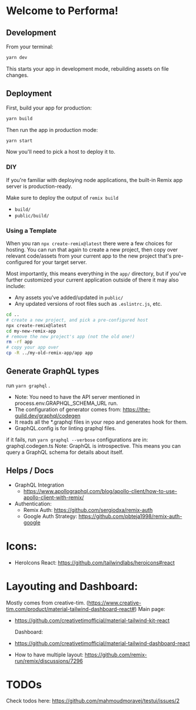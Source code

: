 # Welcome to Performa!

## Development

From your terminal:

```sh
yarn dev
```

This starts your app in development mode, rebuilding assets on file changes.

## Deployment

First, build your app for production:

```sh
yarn build
```

Then run the app in production mode:

```sh
yarn start
```

Now you'll need to pick a host to deploy it to.

### DIY

If you're familiar with deploying node applications, the built-in Remix app server is production-ready.

Make sure to deploy the output of `remix build`

- `build/`
- `public/build/`

### Using a Template

When you ran `npx create-remix@latest` there were a few choices for hosting. You can run that again to create a new project, then copy over relevant code/assets from your current app to the new project that's pre-configured for your target server.

Most importantly, this means everything in the `app/` directory, but if you've further customized your current application outside of there it may also include:

- Any assets you've added/updated in `public/`
- Any updated versions of root files such as `.eslintrc.js`, etc.

```sh
cd ..
# create a new project, and pick a pre-configured host
npx create-remix@latest
cd my-new-remix-app
# remove the new project's app (not the old one!)
rm -rf app
# copy your app over
cp -R ../my-old-remix-app/app app
```

## Generate GraphQL types

run `yarn graphql` .

- Note: You need to have the API server mentioned in process.env.GRAPHQL_SCHEMA_URL run.
- The configuration of generator comes from: https://the-guild.dev/graphql/codegen
- It reads all the \*.graphql files in your repo and generates hook for them.
- GraphQL.config is for linting graphql files.

if it fails, run `yarn graphql --verbose`
configurations are in: graphql.codegen.ts
Note: GraphQL is introspective. This means you can query a GraphQL schema for details about itself.

## Helps / Docs

- GraphQL Integration
  - https://www.apollographql.com/blog/apollo-client/how-to-use-apollo-client-with-remix/
- Authentication:
  - Remix Auth: https://github.com/sergiodxa/remix-auth
  - Google Auth Strategy: https://github.com/pbteja1998/remix-auth-google

# Icons:

- HeroIcons React: https://github.com/tailwindlabs/heroicons#react

# Layouting and Dashboard:

Mostly comes from creative-tim. (https://www.creative-tim.com/product/material-tailwind-dashboard-react#)
Main page:

- https://github.com/creativetimofficial/material-tailwind-kit-react

  Dashboard:

- https://github.com/creativetimofficial/material-tailwind-dashboard-react
- How to have multiple layout: https://github.com/remix-run/remix/discussions/7296

# TODOs

Check todos here: https://github.com/mahmoudmoravej/testui/issues/2
